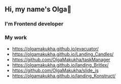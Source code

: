 ## Hi, my name's Olga👋
### I'm Frontend developer
### My work

- https://olgamakukha.github.io/evacuator/
- https://olgamakukha.github.io/Landing_Candles/
- https://github.com/OlgaMakukha/taskManager
- https://olgamakukha.github.io/landing_Britlex/
- https://github.com/OlgaMakukha/slide_js
- https://olgamakukha.github.io/landing_Konstruct/


<!--
**OlgaMakukha/OlgaMakukha** is a ✨ _special_ ✨ repository because its `README.md` (this file) appears on your GitHub profile.

Here are some ideas to get you started:

- 🔭 I’m currently working on ...
- 🌱 I’m currently learning ...
- 👯 I’m looking to collaborate on ...
- 🤔 I’m looking for help with ...
- 💬 Ask me about ...
- 📫 How to reach me: ...
- 😄 Pronouns: ...
- ⚡ Fun fact: ...
-->
